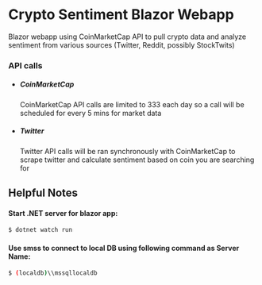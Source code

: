 # Crypto Sentiment Blazor Webapp
Blazor webapp using CoinMarketCap API to pull crypto data and analyze sentiment from various sources (Twitter, Reddit, possibly StockTwits)

### API calls
- ##### CoinMarketCap
    CoinMarketCap API calls are limited to 333 each day so a call will be scheduled for every 5 mins for market data

- ##### Twitter
    Twitter API calls will be ran synchronously with CoinMarketCap to scrape twitter and calculate sentiment based on coin you are searching for



## Helpful Notes
#### Start .NET server for blazor app: 
```sh
$ dotnet watch run
```	

#### Use smss to connect to local DB using following command as Server Name:
```sh
$ (localdb)\\mssqllocaldb
```	


